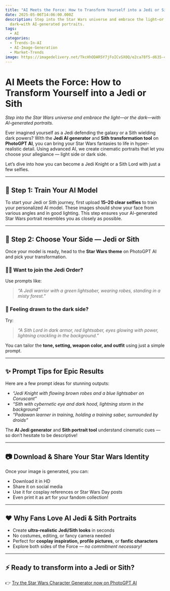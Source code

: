 ```yaml
---
title: "AI Meets the Force: How to Transform Yourself into a Jedi or Sith"
date: 2025-05-06T14:06:00.000Z
description: Step into the Star Wars universe and embrace the light—or the
  dark—with AI-generated portraits.
tags:
  - AI
categories:
  - Trends-In-AI
  - AI-Image-Generation
  - Market-Trends
image: https://imagedelivery.net/TkcHhODAR5Y7jFoICvSX0Q/e2ca78f5-d635-4d23-418a-c5cecc697700/q=100
---
```

# AI Meets the Force: How to Transform Yourself into a Jedi or Sith

*Step into the Star Wars universe and embrace the light—or the dark—with AI-generated portraits.*

Ever imagined yourself as a Jedi defending the galaxy or a Sith wielding dark powers? With the **Jedi AI generator** and **Sith transformation tool** on **PhotoGPT AI**, you can bring your Star Wars fantasies to life in hyper-realistic detail. Using advanced AI, we create cinematic portraits that let you choose your allegiance — light side or dark side.

Let’s dive into how you can become a Jedi Knight or a Sith Lord with just a few selfies.

---

## 🌌 Step 1: Train Your AI Model

To start your Jedi or Sith journey, first upload **15–20 clear selfies** to train your personalized AI model. These images should show your face from various angles and in good lighting. This step ensures your AI-generated Star Wars portrait resembles you as closely as possible.



---

## 🧙 Step 2: Choose Your Side — Jedi or Sith

Once your model is ready, head to the **Star Wars theme** on PhotoGPT AI and pick your transformation.

### 🧑‍🦱 Want to join the Jedi Order?  
Use prompts like:  
> *“A Jedi warrior with a green lightsaber, wearing robes, standing in a misty forest.”*

### 🧛 Feeling drawn to the dark side?  
Try:  
> *“A Sith Lord in dark armor, red lightsaber, eyes glowing with power, lightning crackling in the background.”*

You can tailor the **tone, setting, weapon color, and outfit** using just a simple prompt.



---

## ✨ Prompt Tips for Epic Results

Here are a few prompt ideas for stunning outputs:

- *“Jedi Knight with flowing brown robes and a blue lightsaber on Coruscant”*  
- *“Sith with cybernetic eye and dark hood, lightning storm in the background”*  
- *“Padawan learner in training, holding a training saber, surrounded by droids”*

The **AI Jedi generator** and **Sith portrait tool** understand cinematic cues — so don’t hesitate to be descriptive!

---

## 📷 Download & Share Your Star Wars Identity

Once your image is generated, you can:

- Download it in HD  
- Share it on social media  
- Use it for cosplay references or Star Wars Day posts  
- Even print it as art for your fandom collection!



---

## ❤️ Why Fans Love AI Jedi & Sith Portraits

- Create **ultra-realistic Jedi/Sith looks** in seconds  
- No costumes, editing, or fancy camera needed  
- Perfect for **cosplay inspiration, profile pictures**, or **fanfic characters**  
- Explore both sides of the Force — *no commitment necessary!*

---

## ⚡ Ready to transform into a Jedi or Sith?

👉 [Try the Star Wars Character Generator now on PhotoGPT AI](https://www.photogptai.com/presets/star_wars)
